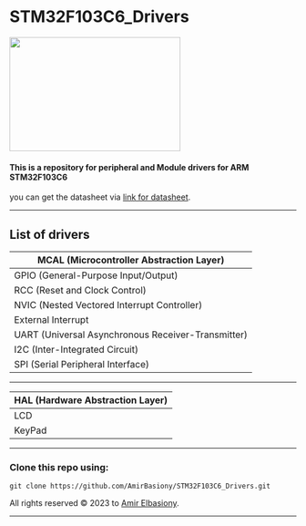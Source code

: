 # STM32F103C6_Drivers
<div >
<img src="https://i.postimg.cc/W4NVg2Zg/STM32-F103-C8-T6-pinout.jpg" width="300px" height="200px">
</div>

#### This is a repository for peripheral and Module drivers for ARM STM32F103C6 
you can get the datasheet via [link for datasheet](https://www.st.com/en/microcontrollers-microprocessors/stm32f103c6.html).
___
## List of drivers
| MCAL (Microcontroller Abstraction Layer) |
| ----- |
| GPIO (General-Purpose Input/Output) | 
| RCC (Reset and Clock Control) |
| NVIC (Nested Vectored Interrupt Controller)|
| External Interrupt |
| UART (Universal Asynchronous Receiver-Transmitter) |
| I2C (Inter-Integrated Circuit) |
| SPI (Serial Peripheral Interface) | 
 __________________________________________________________________
| HAL (Hardware Abstraction Layer) |
| ----- |
| LCD |
| KeyPad |
 __________________________________________________________________

### Clone this repo using:
```
git clone https://github.com/AmirBasiony/STM32F103C6_Drivers.git
```
All rights reserved © 2023 to [Amir Elbasiony](https://github.com/AmirBasiony).
__________________________________________________________________
